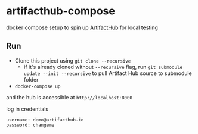 # artifacthub-compose

docker compose setup to spin up [ArtifactHub](https://artifacthub.io/) for local testing

## Run

- Clone this project using `git clone --recursive`
  - if it's already cloned without `--recursive` flag, run `git submodule update --init --recursive` to pull Artifact Hub source to submodule folder
- `docker-compose up`

and the hub is accessible at `http://localhost:8000`

log in credentials

```
username: demo@artifacthub.io
password: changeme
```

